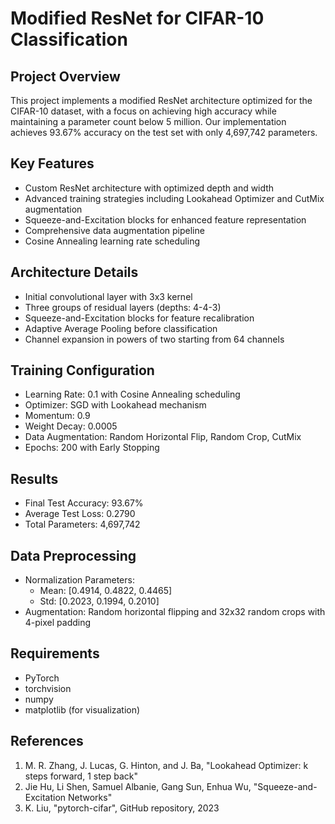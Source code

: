 # Modified ResNet for CIFAR-10 Classification

## Project Overview
This project implements a modified ResNet architecture optimized for the CIFAR-10 dataset, with a focus on achieving high accuracy while maintaining a parameter count below 5 million. Our implementation achieves 93.67% accuracy on the test set with only 4,697,742 parameters.

## Key Features
- Custom ResNet architecture with optimized depth and width
- Advanced training strategies including Lookahead Optimizer and CutMix augmentation
- Squeeze-and-Excitation blocks for enhanced feature representation
- Comprehensive data augmentation pipeline
- Cosine Annealing learning rate scheduling

## Architecture Details
- Initial convolutional layer with 3x3 kernel
- Three groups of residual layers (depths: 4-4-3)
- Squeeze-and-Excitation blocks for feature recalibration
- Adaptive Average Pooling before classification
- Channel expansion in powers of two starting from 64 channels

## Training Configuration
- Learning Rate: 0.1 with Cosine Annealing scheduling
- Optimizer: SGD with Lookahead mechanism
- Momentum: 0.9
- Weight Decay: 0.0005
- Data Augmentation: Random Horizontal Flip, Random Crop, CutMix
- Epochs: 200 with Early Stopping

## Results
- Final Test Accuracy: 93.67%
- Average Test Loss: 0.2790
- Total Parameters: 4,697,742

## Data Preprocessing
- Normalization Parameters:
  - Mean: [0.4914, 0.4822, 0.4465]
  - Std: [0.2023, 0.1994, 0.2010]
- Augmentation: Random horizontal flipping and 32x32 random crops with 4-pixel padding

## Requirements
- PyTorch
- torchvision
- numpy
- matplotlib (for visualization)

## References
1. M. R. Zhang, J. Lucas, G. Hinton, and J. Ba, "Lookahead Optimizer: k steps forward, 1 step back"
2. Jie Hu, Li Shen, Samuel Albanie, Gang Sun, Enhua Wu, "Squeeze-and-Excitation Networks"
3. K. Liu, "pytorch-cifar", GitHub repository, 2023
